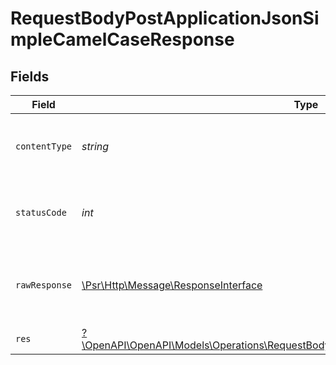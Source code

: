 # RequestBodyPostApplicationJsonSimpleCamelCaseResponse


## Fields

| Field                                                                                                                                                               | Type                                                                                                                                                                | Required                                                                                                                                                            | Description                                                                                                                                                         |
| ------------------------------------------------------------------------------------------------------------------------------------------------------------------- | ------------------------------------------------------------------------------------------------------------------------------------------------------------------- | ------------------------------------------------------------------------------------------------------------------------------------------------------------------- | ------------------------------------------------------------------------------------------------------------------------------------------------------------------- |
| `contentType`                                                                                                                                                       | *string*                                                                                                                                                            | :heavy_check_mark:                                                                                                                                                  | HTTP response content type for this operation                                                                                                                       |
| `statusCode`                                                                                                                                                        | *int*                                                                                                                                                               | :heavy_check_mark:                                                                                                                                                  | HTTP response status code for this operation                                                                                                                        |
| `rawResponse`                                                                                                                                                       | [\Psr\Http\Message\ResponseInterface](https://www.php-fig.org/psr/psr-7/#33-psrhttpmessageresponseinterface)                                                        | :heavy_minus_sign:                                                                                                                                                  | Raw HTTP response; suitable for custom response parsing                                                                                                             |
| `res`                                                                                                                                                               | [?\OpenAPI\OpenAPI\Models\Operations\RequestBodyPostApplicationJsonSimpleCamelCaseRes](../../Models/Operations/RequestBodyPostApplicationJsonSimpleCamelCaseRes.md) | :heavy_minus_sign:                                                                                                                                                  | OK                                                                                                                                                                  |